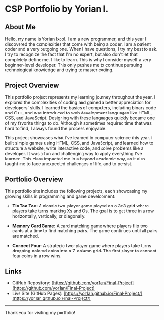 # CSP Portfolio by Yorian I.

## About Me

Hello, my name is Yorian Ixcol. I am a new programmer, and this year I discovered the complexities that come with being a coder. I am a patient coder and a very outgoing one. When I have questions, I try my best to ask. I try to recognize the fact that I'm no expert, but also don't let that completely define me. I like to learn. This is why I consider myself a very beginner-level developer. This only pushes me to continue pursuing technological knowledge and trying to master coding.

## Project Overview

This portfolio project represents my learning journey throughout the year. I explored the complexities of coding and gained a better appreciation for developers' skills. I learned the basics of computers, including binary code and C++, and was introduced to web development languages like HTML, CSS, and JavaScript. Designing with these languages quickly became one of my favorite things to do. Although it sometimes required time that was hard to find, I always found the process enjoyable.

This project showcases what I’ve learned in computer science this year. I built simple games using HTML, CSS, and JavaScript, and learned how to structure a website, write interactive code, and solve problems like a developer. It was a fun and challenging way to apply everything I’ve learned. This class impacted me in a beyond academic way, as it also taught me to face unexpected challenges of life, and to persist. 

## Portfolio Overview

This portfolio site includes the following projects, each showcasing my growing skills in programming and game development:

- **Tic Tac Toe:** A classic two-player game played on a 3×3 grid where players take turns marking Xs and Os. The goal is to get three in a row horizontally, vertically, or diagonally.

- **Memory Card Game:** A card matching game where players flip two cards at a time to find matching pairs. The game continues until all pairs are matched.

- **Connect Four:** A strategic two-player game where players take turns dropping colored coins into a 7-column grid. The first player to connect four coins in a row wins.

## Links

- GitHub Repository: [https://github.com/yor1an/Final-Project](https://github.com/yor1an/Final-Project)  
- Live Site (GitHub Pages): [https://yor1an.github.io/Final-Project/](https://yor1an.github.io/Final-Project/)

---

Thank you for visiting my portfolio!
